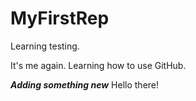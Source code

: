 # MyFirstRep
Learning testing.

It's me again. Learning how to use GitHub.


***Adding something new***
Hello there!
